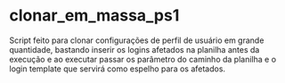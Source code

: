 # clonar_em_massa_ps1

Script feito para clonar configurações de perfil de usuário em grande quantidade,
bastando inserir os logins afetados na planilha antes da execução e ao executar passar os parâmetro do caminho da planilha e o login template
que servirá como espelho para os afetados.

